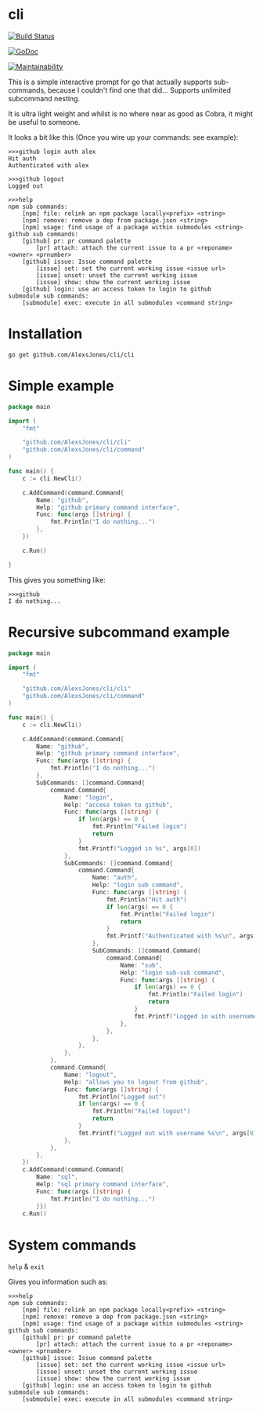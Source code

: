 # cli

[![Build Status](https://travis-ci.org/AlexsJones/cli.svg?branch=master)](https://travis-ci.org/AlexsJones/cli)

[![GoDoc](https://godoc.org/github.com/AlexsJones/cli/cli?status.svg)](https://godoc.org/github.com/AlexsJones/cli/cli)

[![Maintainability](https://api.codeclimate.com/v1/badges/3a06871c361d5e8e70ae/maintainability)](https://codeclimate.com/github/AlexsJones/cli/maintainability)

This is a simple interactive prompt for go that actually supports sub-commands, because I couldn't find one that did...
Supports unlimited subcommand nesting.

It is ultra light weight and whilst is no where near as good as Cobra, it might be useful to someone.

It looks a bit like this (Once you wire up your commands: see example):
```
>>>github login auth alex
Hit auth
Authenticated with alex

>>>github logout
Logged out

>>>help
npm sub commands:
	[npm] file: relink an npm package locally<prefix> <string>
	[npm] remove: remove a dep from package.json <string>
	[npm] usage: find usage of a package within submodules <string>
github sub commands:
	[github] pr: pr command palette
		[pr] attach: attach the current issue to a pr <reponame> <owner> <prnumber>
	[github] issue: Issue command palette
		[issue] set: set the current working issue <issue url>
		[issue] unset: unset the current working issue
		[issue] show: show the current working issue
	[github] login: use an access token to login to github
submodule sub commands:
	[submodule] exec: execute in all submodules <command string>

```


# Installation

```
go get github.com/AlexsJones/cli/cli
```
# Simple example

```go
package main

import (
	"fmt"

	"github.com/AlexsJones/cli/cli"
	"github.com/AlexsJones/cli/command"
)

func main() {
	c := cli.NewCli()

	c.AddCommand(command.Command{
		Name: "github",
		Help: "github primary command interface",
		Func: func(args []string) {
			fmt.Println("I do nothing...")
		},
	})

	c.Run()

}
```

This gives you something like:

```
>>>github
I do nothing...

```


# Recursive subcommand example

```go
package main

import (
	"fmt"

	"github.com/AlexsJones/cli/cli"
	"github.com/AlexsJones/cli/command"
)

func main() {
	c := cli.NewCli()

	c.AddCommand(command.Command{
		Name: "github",
		Help: "github primary command interface",
		Func: func(args []string) {
			fmt.Println("I do nothing...")
		},
		SubCommands: []command.Command{
			command.Command{
				Name: "login",
				Help: "access token to github",
				Func: func(args []string) {
					if len(args) == 0 {
						fmt.Println("Failed login")
						return
					}
					fmt.Printf("Logged in %s", args[0])
				},
				SubCommands: []command.Command{
					command.Command{
						Name: "auth",
						Help: "login sub command",
						Func: func(args []string) {
							fmt.Println("Hit auth")
							if len(args) == 0 {
								fmt.Println("Failed login")
								return
							}
							fmt.Printf("Authenticated with %s\n", args[0])
						},
						SubCommands: []command.Command{
							command.Command{
								Name: "sub",
								Help: "login sub-sub command",
								Func: func(args []string) {
									if len(args) == 0 {
										fmt.Println("Failed login")
										return
									}
									fmt.Printf("Logged in with username %s\n", args[0])
								},
							},
						},
					},
				},
			},
			command.Command{
				Name: "logout",
				Help: "allows you to logout from github",
				Func: func(args []string) {
					fmt.Println("Logged out")
					if len(args) == 0 {
						fmt.Println("Failed logout")
						return
					}
					fmt.Printf("Logged out with username %s\n", args[0])
				},
			},
		},
	})
	c.AddCommand(command.Command{
		Name: "sql",
		Help: "sql primary command interface",
		Func: func(args []string) {
			fmt.Println("I do nothing...")
		}})
	c.Run()
```

# System commands

`help` & `exit`

Gives you information such as:

```
>>>help
npm sub commands:
	[npm] file: relink an npm package locally<prefix> <string>
	[npm] remove: remove a dep from package.json <string>
	[npm] usage: find usage of a package within submodules <string>
github sub commands:
	[github] pr: pr command palette
		[pr] attach: attach the current issue to a pr <reponame> <owner> <prnumber>
	[github] issue: Issue command palette
		[issue] set: set the current working issue <issue url>
		[issue] unset: unset the current working issue
		[issue] show: show the current working issue
	[github] login: use an access token to login to github
submodule sub commands:
	[submodule] exec: execute in all submodules <command string>


```
